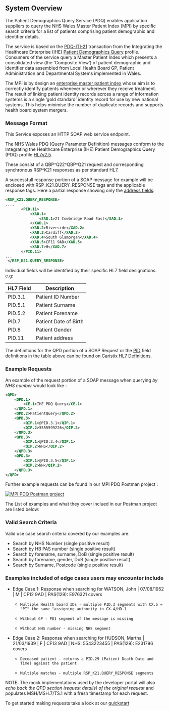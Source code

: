 ## System Overview

The Patient Demographics Query Service (PDQ) enables application suppliers to query the NHS Wales Master Patient Index (MPI) by specific search criteria for a list of patients comprising patient demographic and identifier details. 

The service is based on the [PDQ-ITI-21](https://oehf.github.io/ipf-docs/docs/ihe/iti21/) transaction from the Integrating the Healthcare Enterprise (IHE) [Patient Demographics Query](https://wiki.ihe.net/index.php/Patient_Demographics_Query) profile. Consumers of the service query a Master Patient Index which presents a consolidated view (the ‘Composite View’) of patient demographic and identifier data assembled from Local Health Board GP, Patient Administration and Departmental Systems implemented in Wales. 

The MPI is by design an [enterprise master patient index](https://en.wikipedia.org/wiki/Enterprise_master_patient_index "Enterprise master patient index") whose aim is to correctly identify patients whenever or wherever they receive treatment. The result of linking patient identity records across a range of information systems is a single ‘gold standard’ identity record for use by new national systems. This helps minimise the number of duplicate records and supports health board system mergers.

### Message Format 
This Service exposes an HTTP SOAP web service endpoint.

The NHS Wales PDQ (Query Parameter Definition) messages conform to the Integrating the Healthcare Enterprise (IHE) Patient Demographics Query (PDQ) profile [HL7v2.5](https://hl7-definition.caristix.com/v2/HL7v2.5/Segments). 

These consist of a QBP^Q22^QBP^Q21 request and corresponding synchronous RSP^K21 responses as per standard HL7.

A successfull response portion of a SOAP message for example will be enclosed with RSP_K21.QUERY_RESPONSE tags and the applicable response tags. Here a partial response showing only the [address fields](https://hl7-definition.caristix.com/v2/HL7v2.3/Fields/PID.11):
 
 ```xml
 <RSP_K21.QUERY_RESPONSE> 
 .... 
        <PID.11>
            <XAD.1>
                <SAD.1>21 Cowbridge Road East</SAD.1>
            </XAD.1>
            <XAD.2>Riverside</XAD.2>
            <XAD.3>Cardiff</XAD.3>
            <XAD.4>South Glamorgan</XAD.4>
            <XAD.5>CF11 9AD</XAD.5>
            <XAD.7>H</XAD.7>
        </PID.11>
...
  </RSP_K21.QUERY_RESPONSE>
 ```

Individual fields will be identified by their specific HL7 field designations. e.g:

 HL7 Field | Description                
-----------|------------------------ 
 PID.3.1   | Patient ID Number        
 PID.5.1   | Patient Surname           
 PID.5.2   | Patient Forename         
 PID.7     | Patient Date of Birth    
 PID.8     | Patient Gender           
 PID.11    | Patient address        


The definitions for the QPD portion of a SOAP Request or the [PID](https://hl7-definition.caristix.com/v2/HL7v2.4/Segments/PID) field definitions in the table above can be found on [Caristix HL7 Definitions](https://hl7-definition.caristix.com/v2/HL7v2.7/Segments/QPD).

### Example Requests

An example of the request portion of a SOAP message when querying *by NHS number* would look like : 

```xml
<QPD>
    <QPD.1>
        <CE.1>IHE PDQ Query</CE.1>
    </QPD.1>
    <QPD.2>PatientQuery</QPD.2>
    <QPD.3>
        <QIP.1>@PID.3.1</QIP.1>
        <QIP.2>5555599226</QIP.2>
    </QPD.3>
    <QPD.3>
        <QIP.1>@PID.3.4</QIP.1>
        <QIP.2>NHS</QIP.2>
    </QPD.3>
    <QPD.3>
        <QIP.1>@PID.3.5</QIP.1>
        <QIP.2>NH</QIP.2>
    </QPD.3>
</QPD>
```

Further example requests can be found in our MPI PDQ Postman project :

[![MPI PDQ Postman project](https://run.pstmn.io/button.svg)](https://app.getpostman.com/run-collection/f54d6238f91e83aa9aaf)

The List of examples and what they cover inclued in our Postman project are listed below:

### Valid Search Criteria

Valid use case search criteria covered by our examples are:

* Search by NHS Number (single positive result)
* Search by HB PAS number (single positive result)
* Search by forename, surname, DoB (single positive result)
* Search by forename, gender, DoB (single positive result)
* Search by Surname, Postcode (single positive result)

### Examples included of edge cases users may encounter include

* Edge Case 1: Response when searching for WATSON, John | 07/08/1952 | M | CF12 9AD | PAS(129): E976321 covers
   -     Multiple Health board IDs - multiple PID.3 segments with CX.5 = "PI" the same "assigning authority in CX.4/HD.1
   -     Without GP - PD1 segment of the message is missing
   -     Without NHS number - missing NHS segment

* Edge Case 2: Response when searching for HUDSON, Martha | 21/03/1939 | F | CF13 9AD | NHS: 5543223455 | PAS(129): E231796 covers
   -     Deceased patient - returns a PID.29 (Patient Death Date and Time) against the patient
   -     Multiple matches - multiple RSP_K21.QUERY_RESPONSE segments

NOTE: The mock implementations used by the developer portal will also *echo back the QPD section (request details) of the original request* and populates MSH/MSH.7/TS.1 with a fresh timestamp for each request.

To get started making requests take a look at our [quickstart](/api-guides/mpi-pdq/quickstart)

